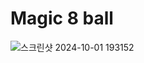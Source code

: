 # Magic 8 ball
![스크린샷 2024-10-01 193152](https://github.com/user-attachments/assets/c04b25cf-8bd8-4abb-8021-07be1b6c92b5)




